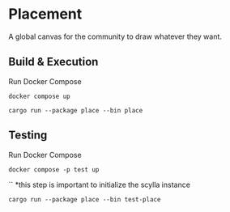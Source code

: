 # Placement

A global canvas for the community to draw whatever they want.

## Build & Execution

Run Docker Compose

`docker compose up`

`cargo run --package place --bin place`

## Testing

Run Docker Compose

`docker compose -p test up`

``
*this step is important to initialize the scylla instance

`cargo run --package place --bin test-place`